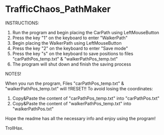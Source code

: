 # TrafficChaos_PathMaker

INSTRUCTIONS:

1. Run the program and begin placing the CarPath using LeftMouseButton
2. Press the key "1" on the keyboard to enter "WalkerPath"
3. Begin placing the WalkerPath using LeftMouseButton
4. Press the key "2" on the keyboard to enter "Save mode"
5. Press the key "s" on the keyboard to save positions to files "carPathPos_temp.txt" & "walkerPathPos_temp.txt"
6. The program will shut down and finish the saving process


NOTES!

When you run the program, Files "carPathPos_temp.txt" & "walkerPathPos_temp.txt" will !!RESET!!
To avoid losing the coordinates:
1. Copy&Paste the content of "carPathPos_temp.txt" into "carPathPos.txt"
2. Copy&Paste the content of "walkerPathPos_temp.txt" into "walkerPathPos.txt"

Hope the readme has all the necessary info and enjoy using the program!

TrollHax.
